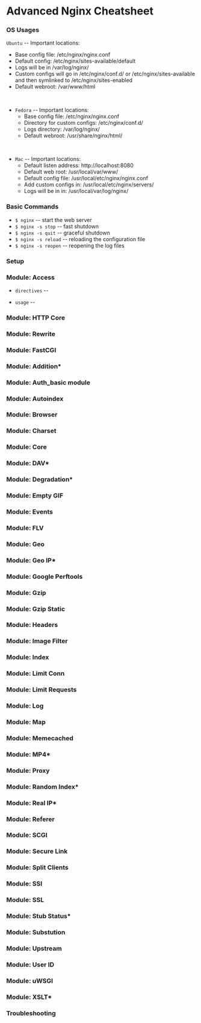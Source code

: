 # Advanced Nginx Cheatsheet

### OS Usages

`Ubuntu` -- Important locations:
 - Base config file: /etc/nginx/nginx.conf
 - Default config: /etc/nginx/sites-available/default
 - Logs will be in /var/log/nginx/
 - Custom configs will go in /etc/nginx/conf.d/ or /etc/nginx/sites-available and then symlinked to /etc/nginx/sites-enabled
 - Default webroot: /var/www/html
	
<br>
	
- `Fedora` -- Important locations:
	- Base config file: /etc/nginx/nginx.conf
	- Directory for custom configs: /etc/nginx/conf.d/
	- Logs directory: /var/log/nginx/
	- Default webroot: /usr/share/nginx/html/
	
<br>

- `Mac` -- Important locations:
	- Default listen address: http://localhost:8080
	- Default web root: /usr/local/var/www/
	- Default config file: /usr/local/etc/nginx/nginx.conf
	- Add custom configs in: /usr/local/etc/nginx/servers/
	- Logs will be in in: /usr/local/var/log/nginx/
	
### Basic Commands

- `$ nginx` -- start the web server
- `$ nginx -s stop` -- fast shutdown
- `$ nginx -s quit` -- graceful shutdown
- `$ nginx -s reload` -- reloading the configuration file
- `$ nginx -s reopen` -- reopening the log files

### Setup

### Module: Access

- `directives` --

- `usage` --

### Module: HTTP Core

### Module: Rewrite

### Module: FastCGI

### Module: Addition*

### Module: Auth_basic module
 
### Module: Autoindex

### Module: Browser

### Module: Charset

### Module: Core

### Module: DAV*

### Module: Degradation*

### Module: Empty GIF

### Module: Events

### Module: FLV

### Module: Geo

### Module: Geo IP*

### Module: Google Perftools

### Module: Gzip
 
### Module: Gzip Static

### Module: Headers

### Module: Image Filter

### Module: Index

### Module: Limit Conn

### Module: Limit Requests

### Module: Log

### Module: Map

### Module: Memecached

### Module: MP4*

### Module: Proxy

### Module: Random Index*

### Module: Real IP*

### Module: Referer

### Module: SCGI

### Module: Secure Link 

### Module: Split Clients

### Module: SSI

### Module: SSL

### Module: Stub Status*

### Module: Substution

### Module: Upstream

### Module: User ID

### Module: uWSGI

### Module: XSLT*

### Troubleshooting
